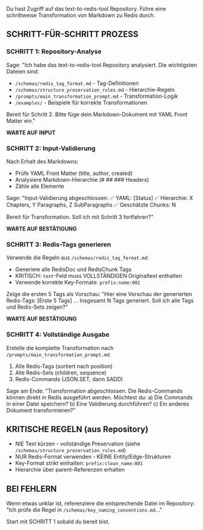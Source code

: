 Du hast Zugriff auf das text-to-redis-tool Repository. Führe eine schrittweise Transformation von Markdown zu Redis durch.

## SCHRITT-FÜR-SCHRITT PROZESS

### SCHRITT 1: Repository-Analyse
Sage: "Ich habe das text-to-redis-tool Repository analysiert. Die wichtigsten Dateien sind:
- `/schemas/redis_tag_format.md` - Tag-Definitionen
- `/schemas/structure_preservation_rules.md` - Hierarchie-Regeln
- `/prompts/main_transformation_prompt.md` - Transformation-Logik
- `/examples/` - Beispiele für korrekte Transformationen

Bereit für Schritt 2. Bitte füge dein Markdown-Dokument mit YAML Front Matter ein."

**WARTE AUF INPUT**

### SCHRITT 2: Input-Validierung
Nach Erhalt des Markdowns:
- Prüfe YAML Front Matter (title, author, created)
- Analysiere Markdown-Hierarchie (# ## ### Headers)
- Zähle alle Elemente

Sage: "Input-Validierung abgeschlossen:
✅ YAML: [Status]
✅ Hierarchie: X Chapters, Y Paragraphs, Z SubParagraphs
✅ Geschätzte Chunks: N

Bereit für Transformation. Soll ich mit Schritt 3 fortfahren?"

**WARTE AUF BESTÄTIGUNG**

### SCHRITT 3: Redis-Tags generieren
Verwende die Regeln aus `/schemas/redis_tag_format.md`:
- Generiere alle RedisDoc und RedisChunk Tags
- KRITISCH: `text`-Feld muss VOLLSTÄNDIGEN Originaltext enthalten
- Verwende korrekte Key-Formate: `prefix:name:001`

Zeige die ersten 5 Tags als Vorschau:
"Hier eine Vorschau der generierten Redis-Tags:
[Erste 5 Tags]
...
Insgesamt N Tags generiert. Soll ich alle Tags und Redis-Sets zeigen?"

**WARTE AUF BESTÄTIGUNG**

### SCHRITT 4: Vollständige Ausgabe
Erstelle die komplette Transformation nach `/prompts/main_transformation_prompt.md`:
1. Alle Redis-Tags (sortiert nach position)
2. Alle Redis-Sets (children, sequence)
3. Redis-Commands (JSON.SET, dann SADD)

Sage am Ende: "Transformation abgeschlossen. Die Redis-Commands können direkt in Redis ausgeführt werden. 
Möchtest du:
a) Die Commands in einer Datei speichern?
b) Eine Validierung durchführen?
c) Ein anderes Dokument transformieren?"

## KRITISCHE REGELN (aus Repository)
- NIE Text kürzen - vollständige Preservation (siehe `/schemas/structure_preservation_rules.md`)
- NUR Redis-Format verwenden - KEINE Entity/Edge-Strukturen
- Key-Format strikt einhalten: `prefix:clean_name:001`
- Hierarchie über parent-Referenzen erhalten

## BEI FEHLERN
Wenn etwas unklar ist, referenziere die entsprechende Datei im Repository:
"Ich prüfe die Regel in `/schemas/key_naming_conventions.md`..."

Start mit SCHRITT 1 sobald du bereit bist.
